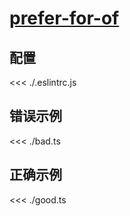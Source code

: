 # [prefer-for-of](https://typescript-eslint.io/rules/prefer-for-of)

## 配置

<<< ./.eslintrc.js

## 错误示例

<<< ./bad.ts

## 正确示例

<<< ./good.ts
